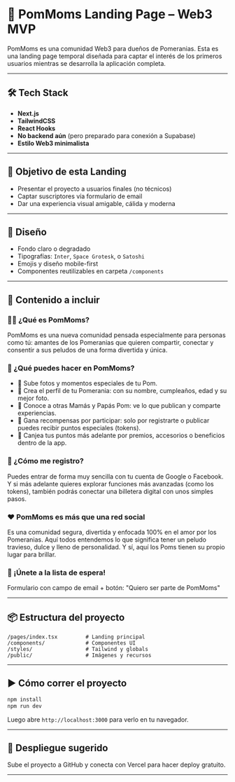 
# 🐾 PomMoms Landing Page – Web3 MVP

PomMoms es una comunidad Web3 para dueños de Pomeranias. Esta es una landing page temporal diseñada para captar el interés de los primeros usuarios mientras se desarrolla la aplicación completa.

---

## 🛠️ Tech Stack
- **Next.js**
- **TailwindCSS**
- **React Hooks**
- **No backend aún** (pero preparado para conexión a Supabase)
- **Estilo Web3 minimalista**

---

## 🎯 Objetivo de esta Landing
- Presentar el proyecto a usuarios finales (no técnicos)
- Captar suscriptores vía formulario de email
- Dar una experiencia visual amigable, cálida y moderna

---

## 🎨 Diseño
- Fondo claro o degradado
- Tipografías: `Inter`, `Space Grotesk`, o `Satoshi`
- Emojis y diseño mobile-first
- Componentes reutilizables en carpeta `/components`

---

## 📄 Contenido a incluir

### 🐶✨ ¿Qué es PomMoms?
PomMoms es una nueva comunidad pensada especialmente para personas como tú: amantes de los Pomeranias que quieren compartir, conectar y consentir a sus peludos de una forma divertida y única.

### 🌟 ¿Qué puedes hacer en PomMoms?
- 📸 Sube fotos y momentos especiales de tu Pom.
- 🐾 Crea el perfil de tu Pomerania: con su nombre, cumpleaños, edad y su mejor foto.
- 💬 Conoce a otras Mamás y Papás Pom: ve lo que publican y comparte experiencias.
- 🎁 Gana recompensas por participar: solo por registrarte o publicar puedes recibir puntos especiales (tokens).
- 🧩 Canjea tus puntos más adelante por premios, accesorios o beneficios dentro de la app.

### 🔐 ¿Cómo me registro?
Puedes entrar de forma muy sencilla con tu cuenta de Google o Facebook.
Y si más adelante quieres explorar funciones más avanzadas (como los tokens), también podrás conectar una billetera digital con unos simples pasos.

### ❤️ PomMoms es más que una red social
Es una comunidad segura, divertida y enfocada 100% en el amor por los Pomeranias. Aquí todos entendemos lo que significa tener un peludo travieso, dulce y lleno de personalidad. Y sí, aquí los Poms tienen su propio lugar para brillar.

### 💌 ¡Únete a la lista de espera!
Formulario con campo de email + botón: "Quiero ser parte de PomMoms"

---

## 📦 Estructura del proyecto

```
/pages/index.tsx         # Landing principal
/components/             # Componentes UI
/styles/                 # Tailwind y globals
/public/                 # Imágenes y recursos
```

---

## ▶️ Cómo correr el proyecto

```bash
npm install
npm run dev
```

Luego abre `http://localhost:3000` para verlo en tu navegador.

---

## 🚀 Despliegue sugerido
Sube el proyecto a GitHub y conecta con Vercel para hacer deploy gratuito.

---
